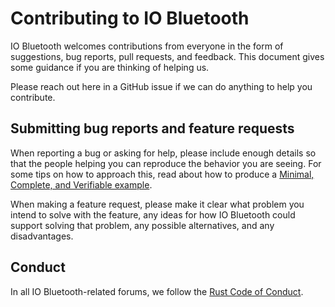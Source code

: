 # Contributing to IO Bluetooth

IO Bluetooth welcomes contributions from everyone in the form of suggestions, bug reports, pull requests, and feedback. This document gives some guidance if you are thinking of helping us.

Please reach out here in a GitHub issue if we can do anything to help you contribute.

## Submitting bug reports and feature requests

When reporting a bug or asking for help, please include enough details so that the people helping you can reproduce the behavior you are seeing. For some tips on how to approach this, read about how to produce a [Minimal, Complete, and Verifiable example](https://stackoverflow.com/help/mcve).

When making a feature request, please make it clear what problem you intend to solve with the feature, any ideas for how IO Bluetooth could support solving that problem, any possible alternatives, and any disadvantages.

## Conduct

In all IO Bluetooth-related forums, we follow the [Rust Code of Conduct](https://www.rust-lang.org/policies/code-of-conduct).
